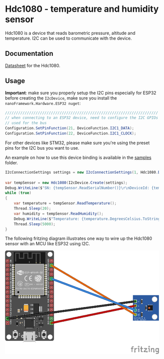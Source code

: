 # Hdc1080 - temperature and humidity sensor

Hdc1080 is a device that reads barometric pressure, altitude and temperature. I2C can be used to communicate with the device.

## Documentation

[Datasheet](https://pdf1.alldatasheet.com/datasheet-pdf/view/813671/TI1/HDC1080.html) for the Hdc1080.

## Usage

**Important**: make sure you properly setup the I2C pins especially for ESP32 before creating the `I2cDevice`, make sure you install the `nanoFramework.Hardware.ESP32 nuget`:

```csharp
//////////////////////////////////////////////////////////////////////
// when connecting to an ESP32 device, need to configure the I2C GPIOs
// used for the bus
Configuration.SetPinFunction(21, DeviceFunction.I2C1_DATA);
Configuration.SetPinFunction(22, DeviceFunction.I2C1_CLOCK);
```

For other devices like STM32, please make sure you're using the preset pins for the I2C bus you want to use.

An example on how to use this device binding is available in the [samples](samples) folder.

```csharp
I2cConnectionSettings settings = new I2cConnectionSettings(1, Hdc1080.DefaultI2cAddress, I2cBusSpeed.FastMode);

var tempSensor = new Hdc1080(I2cDevice.Create(settings);
Debug.WriteLine($"SN: {tempSensor.ReadSerialNumber()}\r\nDeviceId: {tempSensor.ReadDeviceId()}\r\nManufacturerId: {tempSensor.ReadManufacturerId()}");
while (true)
{
    var temperature = tempSensor.ReadTemperature();
    Thread.Sleep(20);
    var humidity = tempSensor.ReadHumidity();
    Debug.WriteLine($"Temperature: {temperature.DegreesCelsius.ToString("F")}\u00B0C Humidity: {humidity.Percent.ToString("F")}%");
    Thread.Sleep(5000);
}
```

The following fritzing diagram illustrates one way to wire up the Hdc1080 sensor with an MCU like ESP32 using I2C.

![ESP32 Breadboard diagram](Hdc1080_bb.png)
